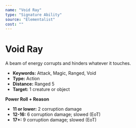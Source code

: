 ```yaml
---
name: "Void Ray"
type: "Signature Ability"
source: "Elementalist"
cost: ""
---
```


# Void Ray

A beam of energy corrupts and hinders whatever it touches.

- **Keywords:** Attack, Magic, Ranged, Void
- **Type:** Action
- **Distance:** Ranged 5
- **Target:** 1 creature or object

**Power Roll + Reason**
- **11 or lower:** 2 corruption damage
- **12-16:** 6 corruption damage; slowed (EoT)
- **17+:** 9 corruption damage; slowed (EoT)
